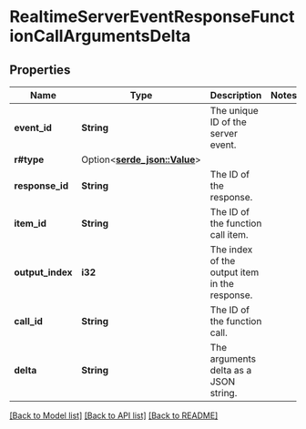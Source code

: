 # RealtimeServerEventResponseFunctionCallArgumentsDelta

## Properties

Name | Type | Description | Notes
------------ | ------------- | ------------- | -------------
**event_id** | **String** | The unique ID of the server event. | 
**r#type** | Option<[**serde_json::Value**](.md)> |  | 
**response_id** | **String** | The ID of the response. | 
**item_id** | **String** | The ID of the function call item. | 
**output_index** | **i32** | The index of the output item in the response. | 
**call_id** | **String** | The ID of the function call. | 
**delta** | **String** | The arguments delta as a JSON string. | 

[[Back to Model list]](../README.md#documentation-for-models) [[Back to API list]](../README.md#documentation-for-api-endpoints) [[Back to README]](../README.md)


